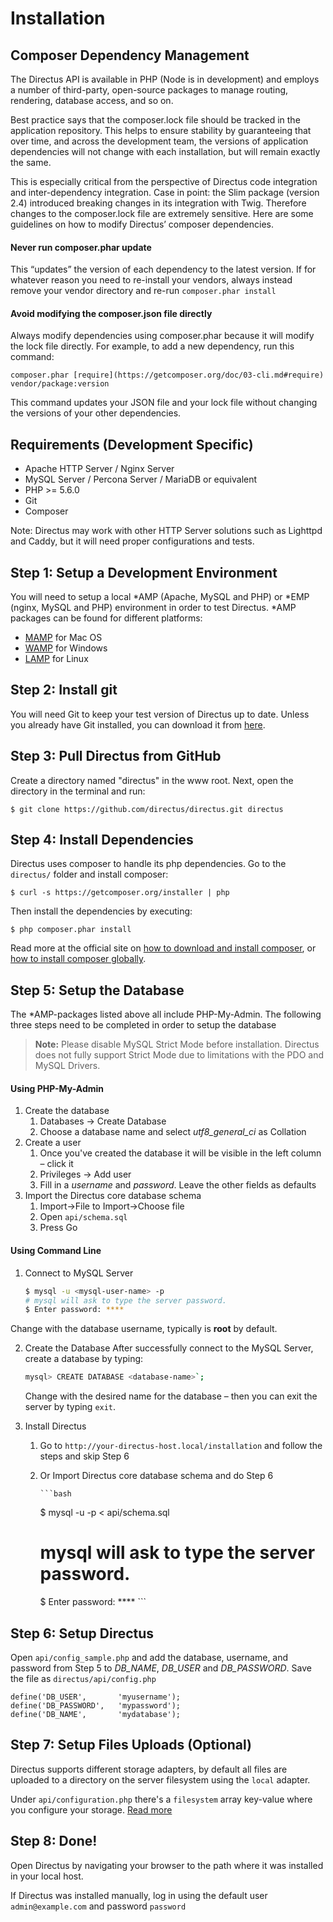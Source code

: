 # Installation

## Composer Dependency Management

The Directus API is available in PHP (Node is in development) and employs a number of third-party, open-source packages to manage routing, rendering, database access, and so on.

Best practice says that the composer.lock file should be tracked in the application repository. This helps to ensure stability by guaranteeing that over time, and across the development team, the versions of application dependencies will not change with each installation, but will remain exactly the same.

This is especially critical from the perspective of Directus code integration and inter-dependency integration. Case in point: the Slim package (version 2.4) introduced breaking changes in its integration with Twig. Therefore changes to the composer.lock file are extremely sensitive. Here are some guidelines on how to modify Directus’ composer dependencies.

#### Never run composer.phar update
This “updates” the version of each dependency to the latest version. If for whatever reason you need to re-install your vendors, always instead remove your vendor directory and re-run `composer.phar install`

#### Avoid modifying the composer.json file directly
Always modify dependencies using composer.phar because it will modify the lock file directly. For example, to add a new dependency, run this command: 

```
composer.phar [require](https://getcomposer.org/doc/03-cli.md#require) vendor/package:version
```

This command updates your JSON file and your lock file without changing the versions of your other dependencies.


## Requirements (Development Specific)

* Apache HTTP Server / Nginx Server
* MySQL Server / Percona Server / MariaDB or equivalent
* PHP >= 5.6.0
* Git
* Composer

Note: Directus may work with other HTTP Server solutions such as Lighttpd and Caddy, but it will need proper configurations and tests.

## Step 1: Setup a Development Environment
You will need to setup a local \*AMP (Apache, MySQL and PHP) or \*EMP (nginx, MySQL and PHP) environment in order to test Directus. \*AMP packages can be found for different platforms:

* [MAMP](http://www.mamp.info/en/index.html) for Mac OS
* [WAMP](http://www.wampserver.com/en/) for Windows
* [LAMP](https://help.ubuntu.com/community/ApacheMySQLPHP) for Linux


## Step 2: Install git
You will need Git to keep your test version of Directus up to date. Unless you already have Git installed, you can download it from [here](http://git-scm.com/).


## Step 3: Pull Directus from GitHub
Create a directory named "directus" in the www root. Next, open the directory in the terminal and run:

```
$ git clone https://github.com/directus/directus.git directus
```


## Step 4: Install Dependencies
Directus uses composer to handle its php dependencies. Go to the `directus/` folder and install composer:

```
$ curl -s https://getcomposer.org/installer | php
```
Then install the dependencies by executing:

```
$ php composer.phar install
```

Read more at the official site on [how to download and install composer](https://getcomposer.org/download/), or [how to install composer globally](https://getcomposer.org/doc/00-intro.md#globally).


## Step 5: Setup the Database
The \*AMP-packages listed above all include PHP-My-Admin. The following three steps need to be completed in order to setup the database

> **Note:** Please disable MySQL Strict Mode before installation. Directus does not fully support Strict Mode due to limitations with the PDO and MySQL Drivers.

#### Using PHP-My-Admin
1. Create the database
	1. Databases -> Create Database
	2. Choose a database name and select *utf8_general_ci* as Collation
2. Create a user
	1. Once you've created the database it will be visible in the left column – click it
	2. Privileges -> Add user
	3. Fill in a *username* and *password*. Leave the other fields as defaults
3. Import the Directus core database schema
	1. Import->File to Import->Choose file
	2. Open `api/schema.sql`
	3. Press Go

#### Using Command Line
1. Connect to MySQL Server

   ```bash
   $ mysql -u <mysql-user-name> -p
   # mysql will ask to type the server password.
   $ Enter password: ****
   ```
   
Change **<mysql-user-name>** with the database username, typically is **root** by default.

2. Create the Database 
	After successfully connect to the MySQL Server, create a database by typing:
	
	```bash
	mysql> CREATE DATABASE <database-name>`;
	```

	Change **<database-name>** with the desired name for the database – then you can exit the server by typing `exit`.
   
3. Install Directus
	1. Go to `http://your-directus-host.local/installation` and follow the steps and skip Step 6
	2. Or Import Directus core database schema and do Step 6

           ```bash
		$ mysql -u <mysql-user-name> -p <database-name> < api/schema.sql
		# mysql will ask to type the server password.
		$ Enter password: ****
           ```


## Step 6: Setup Directus
Open `api/config_sample.php` and add the database, username, and password from Step 5 to *DB_NAME*, *DB_USER* and *DB_PASSWORD*. Save the file as `directus/api/config.php`

```
define('DB_USER', 		'myusername');
define('DB_PASSWORD',	'mypassword');
define('DB_NAME',       'mydatabase');
```


## Step 7: Setup Files Uploads (Optional)
Directus supports different storage adapters, by default all files are uploaded to a directory on the server filesystem using the `local` adapter.

Under `api/configuration.php` there's a `filesystem` array key-value where you configure your storage. [Read more](https://github.com/directus/directus/blob/build/api/configuration_sample.php)


## Step 8: Done!
Open Directus by navigating your browser to the path where it was installed in your local host.

If Directus was installed manually, log in using the default user `admin@example.com` and password `password`